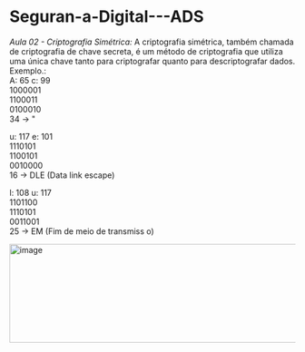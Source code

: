 # Seguran-a-Digital---ADS

*Aula 02 - Criptografia Simétrica:*
A criptografia simétrica, também chamada de criptografia de chave secreta, é um método de criptografia que utiliza uma única chave tanto para criptografar quanto para descriptografar dados.
<br> Exemplo.: <br>
A: 65 c: 99 <br>
1000001 <br>
1100011 <br>
0100010 <br>
34 -> " <br>

u: 117 e: 101 <br> 
1110101 <br>
1100101 <br>
0010000 <br>
16 -> DLE (Data link escape) <br> 

l: 108 u: 117 <br>
1101100 <br>
1110101 <br>
0011001 <br>
25 -> EM (Fim de meio de transmiss o) 

<img width="909" height="174" alt="image" src="https://github.com/user-attachments/assets/aa8fde62-b19d-40a0-b39b-af2f06452213" />
